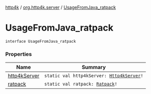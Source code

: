 [http4k](../../index.md) / [org.http4k.server](../index.md) / [UsageFromJava_ratpack](./index.md)

# UsageFromJava_ratpack

`interface UsageFromJava_ratpack`

### Properties

| Name | Summary |
|---|---|
| [http4kServer](http4k-server.md) | `static val http4kServer: `[`Http4kServer`](../-http4k-server/index.md)`!` |
| [ratpack](ratpack.md) | `static val ratpack: `[`Ratpack`](../-ratpack/index.md)`!` |
